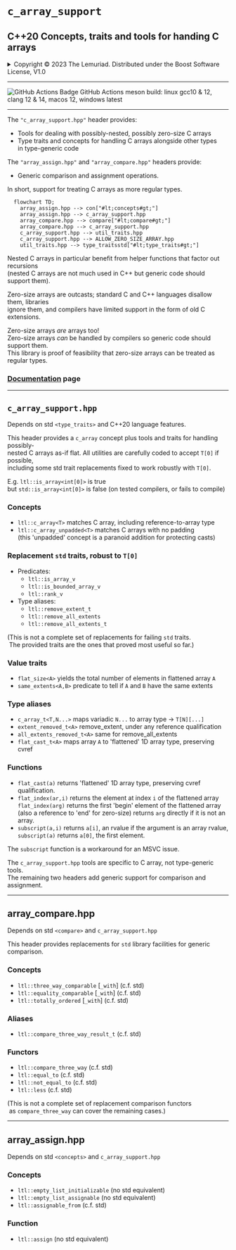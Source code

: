 # **`c_array_support`**

## C++20 Concepts, traits and tools for handing C arrays

<details><summary>Copyright &copy; 2023 The Lemuriad. Distributed under the Boost Software License, V1.0</summary>

### **Boost Software License** - Version 1.0 - August 17th, 2003

```txt
Permission is hereby granted, free of charge, to any person or organization
obtaining a copy of the software and accompanying documentation covered by
this license (the "Software") to use, reproduce, display, distribute,
execute, and transmit the Software, and to prepare derivative works of the
Software, and to permit third-parties to whom the Software is furnished to
do so, all subject to the following:

The copyright notices in the Software and this entire statement, including
the above license grant, this restriction and the following disclaimer,
must be included in all copies of the Software, in whole or in part, and
all derivative works of the Software, unless such copies or derivative
works are solely in the form of machine-executable object code generated by
a source language processor.

THE SOFTWARE IS PROVIDED "AS IS", WITHOUT WARRANTY OF ANY KIND, EXPRESS OR
IMPLIED, INCLUDING BUT NOT LIMITED TO THE WARRANTIES OF MERCHANTABILITY,
FITNESS FOR A PARTICULAR PURPOSE, TITLE AND NON-INFRINGEMENT. IN NO EVENT
SHALL THE COPYRIGHT HOLDERS OR ANYONE DISTRIBUTING THE SOFTWARE BE LIABLE
FOR ANY DAMAGES OR OTHER LIABILITY, WHETHER IN CONTRACT, TORT OR OTHERWISE,
ARISING FROM, OUT OF OR IN CONNECTION WITH THE SOFTWARE OR THE USE OR OTHER
DEALINGS IN THE SOFTWARE.
```

[![License](https://img.shields.io/badge/license-boost%201.0-blue.svg)](https://www.boost.org/LICENSE_1_0.txt)

Also at [boost.org](http://www.boost.org/LICENSE_1_0.txt) and accompanying file [LICENSE](LICENSE)

</details>

-----

![GitHub Actions Badge](../../actions/workflows/ci.yml/badge.svg)
GitHub Actions meson build: linux gcc10 & 12, clang 12 & 14, macos 12, windows latest

-----

The `"c_array_support.hpp"` header provides:

* Tools for dealing with possibly-nested, possibly zero-size C arrays
* Type traits and concepts for handling C arrays alongside other types  
in type-generic code

The `"array_assign.hpp"` and `"array_compare.hpp"` headers provide:

 * Generic comparison and assignment operations.

In short, support for treating C arrays as more regular types.

```mermaid
  flowchart TD;
    array_assign.hpp --> con["#lt;concepts#gt;"]
    array_assign.hpp --> c_array_support.hpp
    array_compare.hpp --> compare["#lt;compare#gt;"]
    array_compare.hpp --> c_array_support.hpp
    c_array_support.hpp --> util_traits.hpp
    c_array_support.hpp --> ALLOW_ZERO_SIZE_ARRAY.hpp
    util_traits.hpp --> type_traitsstd["#lt;type_traits#gt;"]

```

Nested C arrays in particular benefit from helper functions that factor out recursions  
(nested C arrays are not much used in C++ but generic code should support them).

Zero-size arrays are outcasts; standard C and C++ languages disallow them, libraries  
ignore them, and compilers have limited support in the form of old C extensions.

Zero-size arrays _are_ arrays too!  
Zero-size arrays _can_ be handled by compilers so generic code should support them.  
This library is proof of feasibility that zero-size arrays can be treated as regular types.

### [Documentation](#documentation.md) page

------------

## `c_array_support.hpp`

Depends on std `<type_traits>` and C++20 language features. 

This header provides a `c_array` concept plus tools and traits for handling possibly-  
nested C arrays as-if flat. All utilities are carefully coded to accept `T[0]` if possible,  
including some std trait replacements fixed to work robustly with `T[0]`.

E.g. `ltl::is_array<int[0]>` is true  
but `std::is_array<int[0]>` is false (on tested compilers, or fails to compile)

### Concepts

* `ltl::c_array<T>`          matches C array, including reference-to-array type
* `ltl::c_array_unpadded<T>` matches C arrays with no padding  
(this 'unpadded' concept is a paranoid addition for protecting casts)

### Replacement `std` traits, robust to `T[0]`
* Predicates:
  * `ltl::is_array_v`
  * `ltl::is_bounded_array_v`
  * `ltl::rank_v`
* Type aliases:
  * `ltl::remove_extent_t`
  * `ltl::remove_all_extents`
  * `ltl::remove_all_extents_t`

(This is not a complete set of replacements
for failing `std` traits.  
&nbsp;The provided traits are the ones that proved most useful so far.)

### Value traits

* `flat_size<A>` yields the total number of elements in flattened array `A`
* `same_extents<A,B>` predicate to tell if `A` and `B` have the same extents

### Type aliases

* `c_array_t<T,N...>` maps variadic `N...` to array type -> `T[N][...]`
* `extent_removed_t<A>` remove_extent, under any reference qualification
* `all_extents_removed_t<A>` same for remove_all_extents
* `flat_cast_t<A>` maps array `A` to 'flattened' 1D array type, preserving cvref

### Functions

* `flat_cast(a)` returns 'flattened' 1D array type, preserving cvref qualification.
* `flat_index(ar,i)` returns the element at index `i` of the flattened array  
`flat_index(arg)` returns  the first 'begin' element of the flattened array  
 (also a reference to 'end' for zero-size) returns `arg` directly if it is not an array.
* `subscript(a,i)` returns `a[i]`, an rvalue if the argument is an array rvalue,  
`subscript(a)` returns `a[0]`, the first element.

The `subscript` function is a workaround for an MSVC issue.

The `c_array_support.hpp` tools are specific to C array, not type-generic tools.  
The remaining two headers add generic support for comparison and assignment.

------------

## array_compare.hpp

Depends on std `<compare>` and `c_array_support.hpp`

This header provides replacements for `std` library facilities
for generic comparison.

### Concepts

* `ltl::three_way_comparable` [`_with`] (c.f. std)
* `ltl::equality_comparable`  [`_with`] (c.f. std)
* `ltl::totally_ordered`      [`_with`] (c.f. std)

### Aliases

* `ltl::compare_three_way_result_t` (c.f. std)

### Functors

* `ltl::compare_three_way`     (c.f. std)
* `ltl::equal_to`              (c.f. std)
* `ltl::not_equal_to`          (c.f. std)
* `ltl::less`                  (c.f. std)

(This is not a complete set of replacement 
comparison functors  
&nbsp;as `compare_three_way` can cover the remaining cases.)

------------

## array_assign.hpp

Depends on std `<concepts>` and `c_array_support.hpp`

### Concepts

* `ltl::empty_list_initializable` (no std equivalent)
* `ltl::empty_list_assignable` (no std equivalent)
* `ltl::assignable_from` (c.f. std)

### Function

* `ltl::assign` (no std equivalent)
